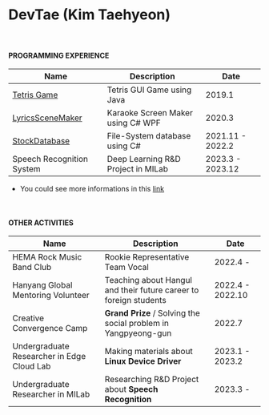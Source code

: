 DevTae (Kim Taehyeon)
=====

<br/>

#### PROGRAMMING EXPERIENCE

| Name | Description | Date |
-------|-------------|-------
| [Tetris Game](https://github.com/DevTae/TetriStyle) | Tetris GUI Game using Java | 2019.1 |
| [LyricsSceneMaker](https://github.com/DevTae/LyricsSceneMaker) | Karaoke Screen Maker using C# WPF | 2020.3 |
| [StockDatabase](https://github.com/DevTae/StockDatabasePreview) | File-System database using C# | 2021.11 - 2022.2 |
| Speech Recognition System | Deep Learning R&D Project in MILab | 2023.3 - 2023.12 |

  - You could see more informations in this [link](https://github.com/DevTae/DevTae/blob/main/PROJECTS.md)

<br/>

#### OTHER ACTIVITIES

| Name | Description | Date |
-------|-------------|-------
| HEMA Rock Music Band Club | Rookie Representative Team Vocal | 2022.4 - |
| Hanyang Global Mentoring Volunteer | Teaching about Hangul and their future career to foreign students  | 2022.4 - 2022.10 |
| Creative Convergence Camp | **Grand Prize** / Solving the social problem in Yangpyeong-gun | 2022.7 |
| Undergraduate Researcher in Edge Cloud Lab | Making materials about **Linux Device Driver** | 2023.1 - 2023.2 |
| Undergraduate Researcher in MILab | Researching R&D Project about **Speech Recognition** | 2023.3 - |
